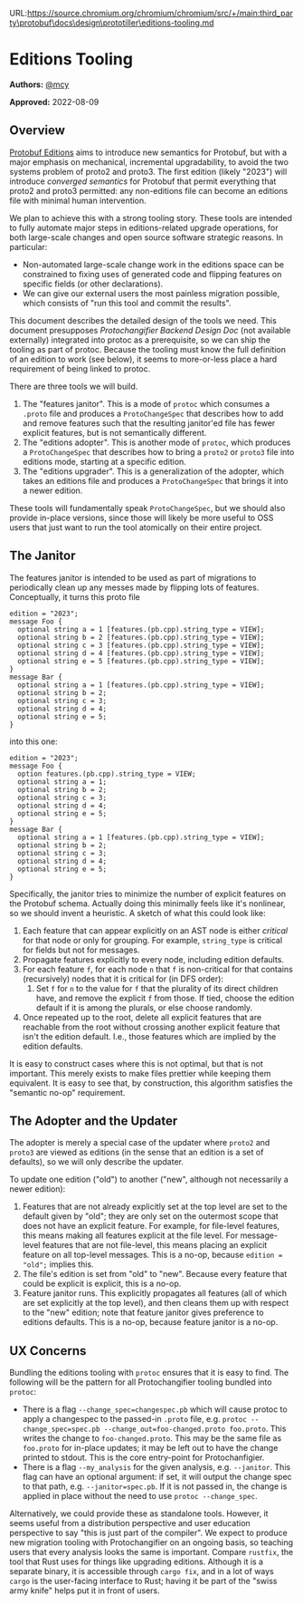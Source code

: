 URL:https://source.chromium.org/chromium/chromium/src/+/main:third_party\protobuf\docs\design\prototiller\editions-tooling.md
# Editions Tooling

**Authors:** [@mcy](https://github.com/mcy)

**Approved:** 2022-08-09

## Overview

[Protobuf Editions](../editions/what-are-protobuf-editions.md) aims to introduce
new semantics for Protobuf, but with a major emphasis on mechanical, incremental
upgradability, to avoid the two systems problem of proto2 and proto3. The first
edition (likely "2023") will introduce *converged semantics* for Protobuf that
permit everything that proto2 and proto3 permitted: any non-editions file can
become an editions file with minimal human intervention.

We plan to achieve this with a strong tooling story. These tools are intended to
fully automate major steps in editions-related upgrade operations, for both large-scale changes
and open source software strategic reasons. In particular:

*   Non-automated large-scale change work in the editions space can be constrained to fixing
    uses of generated code and flipping features on specific fields (or other
    declarations).
*   We can give our external users the most painless migration possible, which
    consists of "run this tool and commit the results".

This document describes the detailed design of the tools we need. This document
presupposes *Protochangifier Backend Design Doc* (not available externally) integrated into protoc as a prerequisite, so we
can ship the tooling as part of protoc. Because the tooling must know the full
definition of an edition to work (see below), it seems to more-or-less place a
hard requirement of being linked to protoc.

There are three tools we will build.

1.  The "features janitor". This is a mode of `protoc` which consumes a `.proto`
    file and produces a `ProtoChangeSpec` that describes how to add and remove
    features such that the resulting janitor'ed file has fewer explicit
    features, but is not semantically different.
2.  The "editions adopter". This is another mode of `protoc`, which produces a
    `ProtoChangeSpec` that describes how to bring a `proto2` or `proto3` file
    into editions mode, starting at a specific edition.
3.  The "editions upgrader". This is a generalization of the adopter, which
    takes an editions file and produces a `ProtoChangeSpec` that brings it into
    a newer edition.

These tools will fundamentally speak `ProtoChangeSpec`, but we should also
provide in-place versions, since those will likely be more useful to OSS users
that just want to run the tool atomically on their entire project.

## The Janitor

The features janitor is intended to be used as part of migrations to
periodically clean up any messes made by flipping lots of features.
Conceptually, it turns this proto file

```
edition = "2023";
message Foo {
  optional string a = 1 [features.(pb.cpp).string_type = VIEW];
  optional string b = 2 [features.(pb.cpp).string_type = VIEW];
  optional string c = 3 [features.(pb.cpp).string_type = VIEW];
  optional string d = 4 [features.(pb.cpp).string_type = VIEW];
  optional string e = 5 [features.(pb.cpp).string_type = VIEW];
}
message Bar {
  optional string a = 1 [features.(pb.cpp).string_type = VIEW];
  optional string b = 2;
  optional string c = 3;
  optional string d = 4;
  optional string e = 5;
}
```

into this one:

```
edition = "2023";
message Foo {
  option features.(pb.cpp).string_type = VIEW;
  optional string a = 1;
  optional string b = 2;
  optional string c = 3;
  optional string d = 4;
  optional string e = 5;
}
message Bar {
  optional string a = 1 [features.(pb.cpp).string_type = VIEW];
  optional string b = 2;
  optional string c = 3;
  optional string d = 4;
  optional string e = 5;
}
```

Specifically, the janitor tries to minimize the number of explicit features on
the Protobuf schema. Actually doing this minimally feels like it's nonlinear, so
we should invent a heuristic. A sketch of what this could look like:

1.  Each feature that can appear explicitly on an AST node is either *critical*
    for that node or only for grouping. For example, `string_type` is critical
    for fields but not for messages.
2.  Propagate features explicitly to every node, including edition defaults.
3.  For each feature `f`, for each node `n` that `f` is non-critical for that
    contains (recursively) nodes that it is critical for (in DFS order):
    1.  Set `f` for `n` to the value for `f` that the plurality of its direct
        children have, and remove the explicit `f` from those. If tied, choose
        the edition default if it is among the plurals, or else choose randomly.
4.  Once repeated up to the root, delete all explicit features that are
    reachable from the root without crossing another explicit feature that isn't
    the edition default. I.e., those features which are implied by the edition
    defaults.

It is easy to construct cases where this is not optimal, but that is not
important. This merely exists to make files prettier while keeping them
equivalent. It is easy to see that, by construction, this algorithm satisfies
the "semantic no-op" requirement.

## The Adopter and the Updater

The adopter is merely a special case of the updater where `proto2` and `proto3`
are viewed as editions (in the sense that an edition is a set of defaults), so
we will only describe the updater.

To update one edition ("old") to another ("new", although not necessarily a
newer edition):

1.  Features that are not already explicitly set at the top level are set to the
    default given by "old"; they are only set on the outermost scope that does
    not have an explicit feature. For example, for file-level features, this
    means making all features explicit at the file level. For message-level
    features that are not file-level, this means placing an explicit feature on
    all top-level messages. This is a no-op, because `edition = "old";` implies
    this.
2.  The file's edition is set from "old" to "new". Because every feature that
    could be explicit is explicit, this is a no-op.
3.  Feature janitor runs. This explicitly propagates all features (all of which
    are set explicitly at the top level), and then cleans them up with respect
    to the "new" edition; note that feature janitor gives preference to editions
    defaults. This is a no-op, because feature janitor is a no-op.

## UX Concerns

Bundling the editions tooling with `protoc` ensures that it is easy to find. The
following will be the pattern for all Protochangifier tooling bundled into
`protoc`:

*   There is a flag `--change_spec=changespec.pb` which will cause protoc to
    apply a changespec to the passed-in `.proto` file, e.g. `protoc
    --change_spec=spec.pb --change_out=foo-changed.proto foo.proto`. This writes
    the change to `foo-changed.proto`. This may be the same file as `foo.proto`
    for in-place updates; it may be left out to have the change printed to
    stdout. This is the core entry-point for Protochanfigier.
*   There is a flag `--my_analysis` for the given analysis, e.g. `--janitor`.
    This flag can have an optional argument: if set, it will output the change
    spec to that path, e.g. `--janitor=spec.pb`. If it is not passed in, the
    change is applied in place without the need to use `protoc --change_spec`.

Alternatively, we could provide these as standalone tools. However, it seems
useful from a distribution perspective and user education perspective to say
"this is just part of the compiler". We expect to produce new migration tooling
with Protochangifier on an ongoing basis, so teaching users that every analysis
looks the same is important. Compare `rustfix`, the tool that Rust uses for
things like upgrading editions. Although it is a separate binary, it is
accessible through `cargo fix`, and in a lot of ways `cargo` is the user-facing
interface to Rust; having it be part of the "swiss army knife" helps put it in
front of users.
